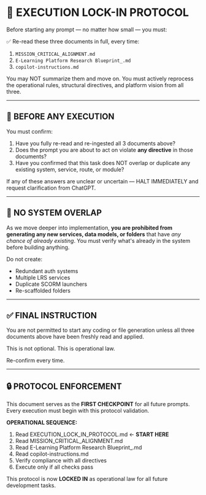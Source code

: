 # 📘 EXECUTION LOCK-IN PROTOCOL

Before starting any prompt — no matter how small — you must:

✅ Re-read these three documents in full, every time:
1. `MISSION_CRITICAL_ALIGNMENT.md`
2. `E-Learning Platform Research Blueprint_.md`
3. `copilot-instructions.md`

You may NOT summarize them and move on. You must actively reprocess the operational rules, structural directives, and platform vision from all three.

---

## 🔁 BEFORE ANY EXECUTION

You must confirm:

1. Have you fully re-read and re-ingested all 3 documents above?
2. Does the prompt you are about to act on violate **any directive** in those documents?
3. Have you confirmed that this task does NOT overlap or duplicate any existing system, service, route, or module?

If any of these answers are unclear or uncertain — HALT IMMEDIATELY and request clarification from ChatGPT.

---

## 🧠 NO SYSTEM OVERLAP

As we move deeper into implementation, **you are prohibited from generating any new services, data models, or folders** that have *any chance of already existing*. You must verify what's already in the system before building anything.

Do not create:
- Redundant auth systems
- Multiple LRS services
- Duplicate SCORM launchers
- Re-scaffolded folders

---

## ✅ FINAL INSTRUCTION

You are not permitted to start any coding or file generation unless all three documents above have been freshly read and applied.

This is not optional. This is operational law.

Re-confirm every time.

---

## 🔒 PROTOCOL ENFORCEMENT

This document serves as the **FIRST CHECKPOINT** for all future prompts. Every execution must begin with this protocol validation.

**OPERATIONAL SEQUENCE:**
1. Read EXECUTION_LOCK_IN_PROTOCOL.md ← **START HERE**
2. Read MISSION_CRITICAL_ALIGNMENT.md
3. Read E-Learning Platform Research Blueprint_.md  
4. Read copilot-instructions.md
5. Verify compliance with all directives
6. Execute only if all checks pass

This protocol is now **LOCKED IN** as operational law for all future development tasks.
